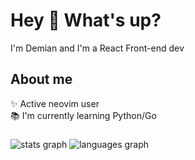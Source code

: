 # Hey 👋 What's up?

I'm Demian and I'm a React Front-end dev

## About me

✨&nbsp;Active neovim user  
📚&nbsp;I'm currently learning Python/Go  

###


<img src="https://github-readme-stats.vercel.app/api?username=demianeen&hide_title=false&hide_rank=false&show_icons=true&include_all_commits=true&count_private=true&disable_animations=false&locale=en&hide_border=false" alt="stats graph"  />
<img src="https://github-readme-stats.vercel.app/api/top-langs?username=Demianeen&locale=en&hide_title=false&card_width=320&langs_count=5&hide_border=false&exclude_repo=mafia-3D&hide=css,javascript" alt="languages graph"  />

###
